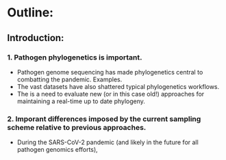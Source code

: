 # Outline:

## Introduction: 
### 1. Pathogen phylogenetics is important. 
+ Pathogen genome sequencing has made phylogenetics central to combatting the pandemic. Examples. 
+ The vast datasets have also shattered typical phylogenetics workflows.
+ The is a need to evaluate new (or in this case old!) approaches for maintaining a real-time up to date phylogeny. 

### 2. Imporant differences imposed by the current sampling scheme relative to previous approaches.  
+ During the SARS-CoV-2 pandemic (and likely in the future for all pathogen genomics efforts), 
